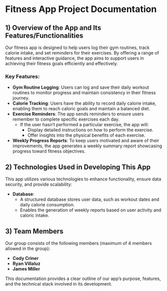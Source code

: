 # Fitness App Project Documentation

## 1) Overview of the App and Its Features/Functionalities

Our fitness app is designed to help users log their gym routines, track calorie intake, and set reminders for their exercises. By offering a range of features and interactive guidance, the app aims to support users in achieving their fitness goals efficiently and effectively.

### Key Features:
- **Gym Routine Logging**: Users can log and save their daily workout routines to monitor progress and maintain consistency in their fitness journey.
- **Calorie Tracking**: Users have the ability to record daily calorie intake, enabling them to reach caloric goals and maintain a balanced diet.
- **Exercise Reminders**: The app sends reminders to ensure users remember to complete specific exercises each day.
  - If the user hasn’t performed a particular exercise, the app will:
    - Display detailed instructions on how to perform the exercise.
    - Offer insights into the physical benefits of each exercise.
- **Weekly Progress Reports**: To keep users motivated and aware of their improvements, the app generates a weekly summary report showcasing progress toward fitness objectives.

## 2) Technologies Used in Developing This App

This app utilizes various technologies to enhance functionality, ensure data security, and provide scalability:

- **Database**:
  - A structured database stores user data, such as workout dates and daily calorie consumption.
  - Enables the generation of weekly reports based on user activity and caloric intake.

## 3) Team Members

Our group consists of the following members (maximum of 4 members allowed in the group):

- **Cody Criner**
- **Ryan Villaluz**
- **James Miller**

This documentation provides a clear outline of our app’s purpose, features, and the technical stack involved in its development.
